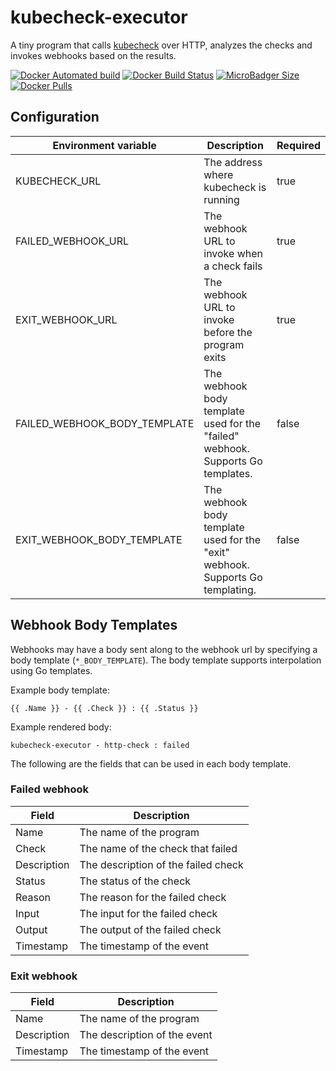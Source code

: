 # kubecheck-executor

A tiny program that calls [kubecheck](https://github.com/StenaIT/kubecheck) over HTTP, analyzes the checks and invokes webhooks based on the results.

[![Docker Automated build](https://img.shields.io/docker/cloud/automated/stena/kubecheck-executor.svg?style=for-the-badge)](https://hub.docker.com/r/stena/kubecheck-executor/)
[![Docker Build Status](https://img.shields.io/docker/cloud/build/stena/kubecheck-executor.svg?style=for-the-badge)](https://hub.docker.com/r/stena/kubecheck-executor/)
[![MicroBadger Size](https://img.shields.io/microbadger/image-size/stena/kubecheck-executor.svg?style=for-the-badge)](https://hub.docker.com/r/stena/kubecheck-executor/)
[![Docker Pulls](https://img.shields.io/docker/pulls/stena/kubecheck-executor.svg?style=for-the-badge)](https://hub.docker.com/r/dotnetmentor/kubecheck-executor/)

## Configuration

| Environment variable         | Description                                                                     | Required |
|------------------------------|---------------------------------------------------------------------------------|----------|
| KUBECHECK_URL                | The address where kubecheck is running                                          | true     |
| FAILED_WEBHOOK_URL           | The webhook URL to invoke when a check fails                                    | true     |
| EXIT_WEBHOOK_URL             | The webhook URL to invoke before the program exits                              | true     |
| FAILED_WEBHOOK_BODY_TEMPLATE | The webhook body template used for the "failed" webhook. Supports Go templates. | false    |
| EXIT_WEBHOOK_BODY_TEMPLATE   | The webhook body template used for the "exit" webhook. Supports Go templating.  | false    |


## Webhook Body Templates

Webhooks may have a body sent along to the webhook url by specifying a body template (`*_BODY_TEMPLATE`). The body template supports interpolation using Go templates.

Example body template:
```
{{ .Name }} - {{ .Check }} : {{ .Status }}
```

Example rendered body:
```
kubecheck-executor - http-check : failed
```

The following are the fields that can be used in each body template.

### Failed webhook

| Field       | Description                         |
|-------------|-------------------------------------|
| Name        | The name of the program             |
| Check       | The name of the check that failed   |
| Description | The description of the failed check |
| Status      | The status of the check             |
| Reason      | The reason for the failed check     |
| Input       | The input for the failed check      |
| Output      | The output of the failed check      |
| Timestamp   | The timestamp of the event          |

### Exit webhook

| Field       | Description                  |
|-------------|------------------------------|
| Name        | The name of the program      |
| Description | The description of the event |
| Timestamp   | The timestamp of the event   |
